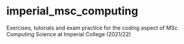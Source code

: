# imperial_msc_computing
Exercises, tutorials and exam practice for the coding aspect of MSc Computing Science at Imperial College (2021/22)
